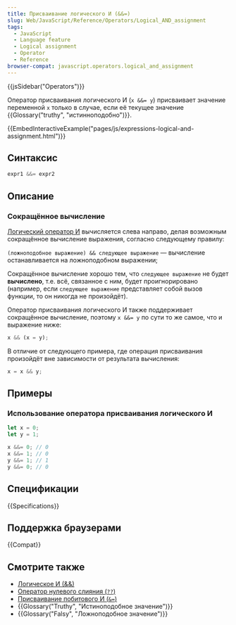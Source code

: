 ```yaml
---
title: Присваивание логического И (&&=)
slug: Web/JavaScript/Reference/Operators/Logical_AND_assignment
tags:
  - JavaScript
  - Language feature
  - Logical assignment
  - Operator
  - Reference
browser-compat: javascript.operators.logical_and_assignment
---
```

{{jsSidebar("Operators")}}

Оператор присваивания логического И (`x &&= y`) присваивает значение переменной `x` только в случае, если её текущее значение {{Glossary("truthy", "истинноподобно")}}.

{{EmbedInteractiveExample("pages/js/expressions-logical-and-assignment.html")}}

## Синтаксис

```js
expr1 &&= expr2
```

## Описание

### Сокращённое вычисление

[Логический оператор И](/ru/docs/Web/JavaScript/Reference/Operators/Logical_AND) вычисляется слева направо, делая возможным сокращённое вычисление выражения, согласно следующему правилу:

`(ложноподобное выражение) && следующее выражение` — вычисление останавливается на ложноподобном выражении;

Сокращённое вычисление хорошо тем, что `следующее выражение` не будет **вычислено**, т.е. всё, связанное с ним, будет проигнорировано (например, если
`следующее выражение` представляет собой вызов функции, то он никогда не произойдёт).

Оператор присваивания логического И также поддерживает сокращённое вычисление, поэтому `x &&= y` по сути то же самое, что и выражение ниже:

```js
x && (x = y);
```

В отличие от следующего примера, где операция присваивания произойдёт вне зависимости от результата вычисления:

```js example-bad
x = x && y;
```

## Примеры

### Использование оператора присваивания логического И

```js
let x = 0;
let y = 1;

x &&= 0; // 0
x &&= 1; // 0
y &&= 1; // 1
y &&= 0; // 0
```

## Спецификации

{{Specifications}}

## Поддержка браузерами

{{Compat}}

## Смотрите также

- [Логическое И (&&)](/en-US/docs/Web/JavaScript/Reference/Operators/Logical_AND)
- [Оператор нулевого слияния (`??`)](/en-US/docs/Web/JavaScript/Reference/Operators/Nullish_coalescing_operator)
- [Присваивание побитового И (`&=`)](/en-US/docs/Web/JavaScript/Reference/Operators/Bitwise_AND_assignment)
- {{Glossary("Truthy", "Истиноподобное значение")}}
- {{Glossary("Falsy", "Ложноподобное значение")}}
